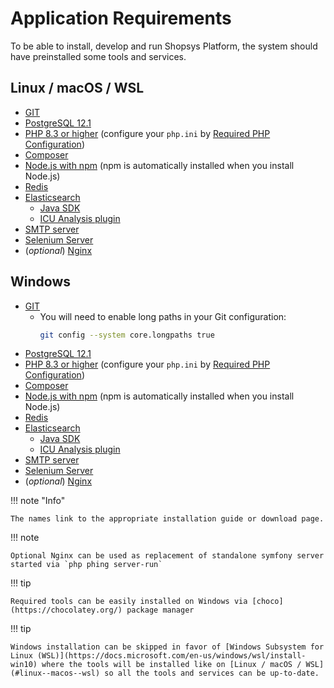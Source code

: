 # Application Requirements

To be able to install, develop and run Shopsys Platform, the system should have preinstalled some tools and services.

## Linux / macOS / WSL

- [GIT](https://git-scm.com/book/en/v2/Getting-Started-Installing-Git)
- [PostgreSQL 12.1](https://wiki.postgresql.org/wiki/Detailed_installation_guides)
- [PHP 8.3 or higher](http://php.net/manual/en/install.php) (configure your `php.ini` by [Required PHP Configuration](../introduction/required-php-configuration.md))
- [Composer](https://getcomposer.org/doc/00-intro.md#globally)
- [Node.js with npm](https://nodejs.org/en/download/) (npm is automatically installed when you install Node.js)
- [Redis](https://redis.io/topics/quickstart)
- [Elasticsearch](https://www.elastic.co/guide/en/elasticsearch/reference/current/install-elasticsearch.html)
    - [Java SDK](https://www.oracle.com/technetwork/java/javase/overview/index.html)
    - [ICU Analysis plugin](https://www.elastic.co/guide/en/elasticsearch/plugins/current/analysis-icu.html)
- [SMTP server](https://github.com/mailhog/MailHog)
- [Selenium Server](https://www.npmjs.com/package/selenium-standalone#install--run)
- (_optional_) [Nginx](http://nginx.org/en/docs/install.html)

## Windows

- [GIT](https://git-scm.com/download/win)
    - You will need to enable long paths in your Git configuration:
        ```bash
        git config --system core.longpaths true
        ```
- [PostgreSQL 12.1](https://www.enterprisedb.com/downloads/postgres-postgresql-downloads#windows)
- [PHP 8.3 or higher](http://php.net/manual/en/install.windows.php) (configure your `php.ini` by [Required PHP Configuration](../introduction/required-php-configuration.md))
- [Composer](https://getcomposer.org/doc/00-intro.md#installation-windows)
- [Node.js with npm](https://nodejs.org/en/download/) (npm is automatically installed when you install Node.js)
- [Redis](https://github.com/MicrosoftArchive/redis/releases)
- [Elasticsearch](https://www.elastic.co/guide/en/elasticsearch/reference/current/install-elasticsearch.html)
    - [Java SDK](https://www.oracle.com/technetwork/java/javase/overview/index.html)
    - [ICU Analysis plugin](https://www.elastic.co/guide/en/elasticsearch/plugins/current/analysis-icu.html)
- [SMTP server](https://www.hmailserver.com/)
- [Selenium Server](https://www.npmjs.com/package/selenium-standalone#install--run)
- (_optional_) [Nginx](http://nginx.org/en/docs/install.html)

!!! note "Info"

    The names link to the appropriate installation guide or download page.

!!! note

    Optional Nginx can be used as replacement of standalone symfony server started via `php phing server-run`

!!! tip

    Required tools can be easily installed on Windows via [choco](https://chocolatey.org/) package manager

!!! tip

    Windows installation can be skipped in favor of [Windows Subsystem for Linux (WSL)](https://docs.microsoft.com/en-us/windows/wsl/install-win10) where the tools will be installed like on [Linux / macOS / WSL](#linux--macos--wsl) so all the tools and services can be up-to-date.
